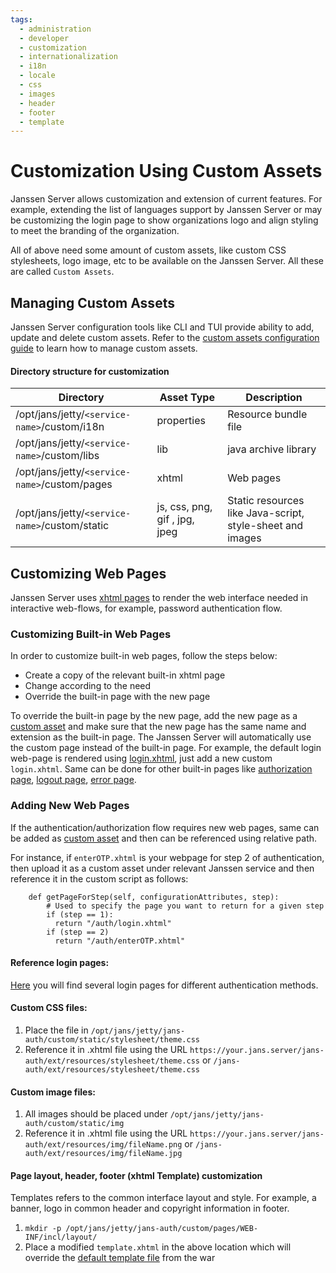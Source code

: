 ```yaml
---
tags:
  - administration
  - developer
  - customization
  - internationalization 
  - i18n
  - locale
  - css
  - images
  - header
  - footer
  - template
---
```


# Customization Using Custom Assets

Janssen Server allows customization and extension of current features. For 
example, extending the list of languages support by Janssen Server or may be
customizing the login page to show organizations logo and align styling to meet
the branding of the organization. 

All of above need some amount of custom assets, like custom CSS stylesheets,
logo image, etc to be available on the Janssen Server. All these are called
`Custom Assets`.

## Managing Custom Assets

Janssen Server configuration tools like CLI and TUI provide ability to add, 
update and delete custom assets. Refer to the 
[custom assets configuration guide](../../config-guide/custom-assets-configuration.md)
to learn how to manage custom assets.

 

#### Directory structure for customization



| Directory                      | Asset Type                      | Description                         |
|--------------------------------|-------------------------------------|-------------------------------------|
| /opt/jans/jetty/`<service-name>`/custom/i18n   | properties                         | Resource bundle file                |
| /opt/jans/jetty/`<service-name>`/custom/libs   | lib                                | java archive library              |
| /opt/jans/jetty/`<service-name>`/custom/pages | xhtml                              | Web pages                           |
| /opt/jans/jetty/`<service-name>`/custom/static | js, css, png, gif , jpg, jpeg | Static resources like Java-script, style-sheet and images |

## Customizing Web Pages

Janssen Server uses [xhtml pages](https://github.com/JanssenProject/jans/tree/main/jans-auth-server/server/src/main/webapp) to render the web interface needed in 
interactive web-flows, for example, password authentication flow. 

### Customizing Built-in Web Pages

In order to customize built-in web pages, follow the steps below:

- Create a copy of the relevant built-in xhtml page
- Change according to the need 
- Override the built-in page with the new page

To override the built-in page by the new page, add the new page as 
a [custom asset](../../config-guide/custom-assets-configuration.md) 
and make sure that the 
new page has the same name and extension as the built-in page. 
The Janssen Server will automatically use the custom page instead of the 
built-in page. For example, the default login web-page is rendered using 
[login.xhtml](https://github.com/JanssenProject/jans/blob/main/jans-auth-server/server/src/main/webapp/login.xhtml), just add a new custom `login.xhtml`. Same can be done 
for other built-in pages like [authorization page](https://github.com/JanssenProject/jans/blob/main/jans-auth-server/server/src/main/webapp/authorize.xhtml), [logout page](https://github.com/JanssenProject/jans/blob/main/jans-auth-server/server/src/main/webapp/logout.xhtml), [error page](https://github.com/JanssenProject/jans/blob/main/jans-auth-server/server/src/main/webapp/error.xhtml).


### Adding New Web Pages

If the authentication/authorization flow requires new web pages, same can be 
added as [custom asset](../../config-guide/custom-assets-configuration.md) and
then can be referenced using relative path.

For instance, if `enterOTP.xhtml` is your webpage for step 2 of authentication, 
then upload it as a custom asset under relevant Janssen service and then 
reference it in the custom script as follows:

```
    def getPageForStep(self, configurationAttributes, step):
        # Used to specify the page you want to return for a given step
        if (step == 1):
          return "/auth/login.xhtml"  
        if (step == 2)
          return "/auth/enterOTP.xhtml"
```
#### Reference login pages:

[Here](https://github.com/JanssenProject/jans/tree/main/jans-auth-server/server/src/main/webapp/auth) you will find several login pages for different authentication methods.

<!-- 

#### Customized resource bundles:
1. Resource bundles that are present in the jans-auth.war are present in this [folder](https://github.com/JanssenProject/jans/blob/main/jans-auth-server/server/src/main/resources/)

2. To override the defaults, custom `.properties` files should be placed in the following file under this path : `/opt/jans/jetty/jans-auth/custom/i18n/jans-auth.properties`
Resource bundle names to support other languages should be placed under the same folder `/opt/jans/jetty/jans-auth/custom/i18n/`. Some examples of file names are :
    * jans-auth_en.properties
    * jans-auth_bg.properties
    * jans-auth_de.properties
    * jans-auth_es.properties
    * jans-auth_fr.properties
    * jans-auth_it.properties
    * jans-auth_ru.properties
    * jans-auth_tr.properties

3. To add translation for a language that is not yet supported, create new properties file in resource folder and name it jans-auth_[language_code].properties, then add language code as supported-locale to the [faces-config.xml](https://github.com/JanssenProject/jans/blob/main/jans-auth-server/server/src/main/resources/faces-config.xml) present in the same folder.

-->

#### Custom CSS files:

1. Place the file in `/opt/jans/jetty/jans-auth/custom/static/stylesheet/theme.css`
2. Reference it in .xhtml file using the URL `https://your.jans.server/jans-auth/ext/resources/stylesheet/theme.css` or `/jans-auth/ext/resources/stylesheet/theme.css`

#### Custom image files:
1. All images should be placed under `/opt/jans/jetty/jans-auth/custom/static/img`
2. Reference it in .xhtml file using the URL `https://your.jans.server/jans-auth/ext/resources/img/fileName.png` or `/jans-auth/ext/resources/img/fileName.jpg`

#### Page layout, header, footer (xhtml Template) customization

Templates refers to the common interface layout and style. For example, a banner, logo in common header and copyright information in footer.

1. `mkdir -p /opt/jans/jetty/jans-auth/custom/pages/WEB-INF/incl/layout/`    
2. Place a modified `template.xhtml` in the above location which will override the [default template file](https://github.com/JanssenProject/jans/blob/main/jans-auth-server/server/src/main/webapp/WEB-INF/incl/layout/template.xhtml) from the war

 